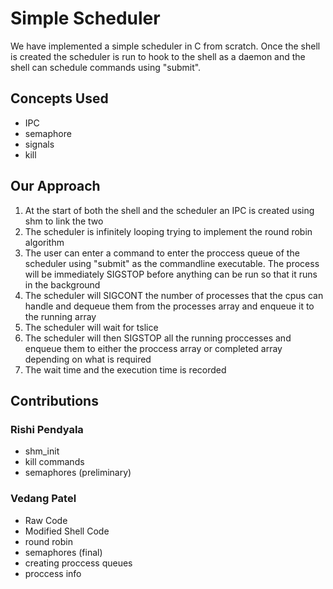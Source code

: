 # Simple Scheduler

We have implemented a simple scheduler in C from scratch. Once the shell is created the scheduler is run to hook to the shell as a daemon and the shell can schedule commands using "submit".

## Concepts Used
- IPC
- semaphore
- signals
- kill

## Our Approach
1. At the start of both the shell and the scheduler an IPC is created using shm to link the two
2. The scheduler is infinitely looping trying to implement the round robin algorithm
3. The user can enter a command to enter the proccess queue of the scheduler using "submit" as the commandline executable. The process will be immediately SIGSTOP before anything can be run so that it runs in the background
4. The scheduler will SIGCONT the number of processes that the cpus can handle and dequeue them from the processes array and enqueue it to the running array
5. The scheduler will wait for tslice
6. The scheduler will then SIGSTOP all the running proccesses and enqueue them to either the proccess array or completed array depending on what is required
7. The wait time and the execution time is recorded

## Contributions
### Rishi Pendyala
- shm_init
- kill commands
- semaphores (preliminary)

### Vedang Patel
- Raw Code
- Modified Shell Code
- round robin
- semaphores (final)
- creating proccess queues
- proccess info